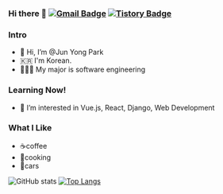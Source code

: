 ### Hi there 👋 [![Gmail Badge](https://img.shields.io/badge/Gmail-D14836?style=flat&logo=Gmail&logoColor=white)](mailto:ezenjun07@gmail.com) [![Tistory Badge](https://img.shields.io/badge/Tech%20Blog-555263?style=flat&logoColor=white)](https://ezenjun.tistory.com/)

### Intro
- 👋  Hi, I’m @Jun Yong Park
-  🇰🇷 I'm Korean.
-  👨🏻‍🎓 My major is software engineering

### Learning Now!
- 👀 I’m interested in Vue.js, React, Django, Web Development

### What I Like
- ☕coffee
- 🔪cooking
- 🚗cars

![GitHub stats](https://github-readme-stats.vercel.app/api?username=ezenjun&show_icons=true&theme=tokyonight&card_width=50)
[![Top Langs](https://github-readme-stats.vercel.app/api/top-langs/?username=ezenjun&layout=compact)](https://github.com/anuraghazra/github-readme-stats)


